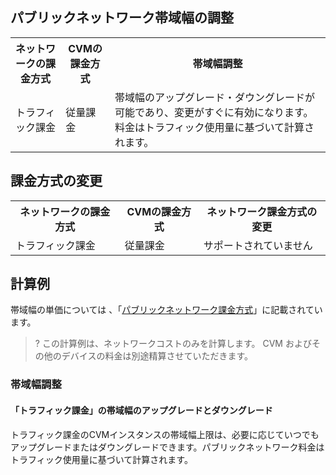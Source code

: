 

## パブリックネットワーク帯域幅の調整

<table>
<tr><th>ネットワークの課金方式</th><th>CVMの課金方式</th><th>帯域幅調整</th></tr>
<tr><td>トラフィック課金</td><td>従量課金</td><td>帯域幅のアップグレード・ダウングレードが可能であり、変更がすぐに有効になります。料金はトラフィック使用量に基づいて計算されます。</td></tr>
</table>

## 課金方式の変更

<table>
<tr><th>ネットワークの課金方式</th><th>CVMの課金方式</th><th>ネットワーク課金方式の変更</th></tr>
<tr><td>トラフィック課金</td><td>従量課金</td><td>サポートされていません</td></tr>
</table>


## 計算例

帯域幅の単価については 、「[パブリックネットワーク課金方式](https://intl.cloud.tencent.com/zh/document/product/213/10578)」に記載されています。
>? この計算例は、ネットワークコストのみを計算します。 CVM およびその他のデバイスの料金は別途精算させていただきます。 

### 帯域幅調整

#### 「トラフィック課金」の帯域幅のアップグレードとダウングレード

トラフィック課金のCVMインスタンスの帯域幅上限は、必要に応じていつでもアップグレードまたはダウングレードできます。パブリックネットワーク料金はトラフィック使用量に基づいて計算されます。
